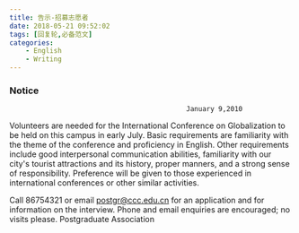 ```yaml
---
title: 告示-招募志愿者
date: 2018-05-21 09:52:02
tags: [回复轮,必备范文]
categories: 
	- English
	- Writing
---
```





### 							Notice
												January 9,2010

Volunteers are needed for the International Conference on Globalization to be held on this campus in early July.
Basic requirements are familiarity with the theme of the conference and proficiency in English.
Other requirements include good interpersonal communication abilities, familiarity with our city's tourist attractions and its history, proper manners, and a strong sense of responsibility.
Preference will be given to those experienced in international conferences or other similar activities.

Call 86754321 or email postgr@ccc.edu.cn for an application and for information on the interview.
Phone and email enquiries are encouraged; no visits please.
											Postgraduate Association